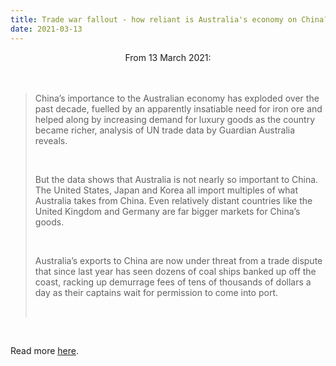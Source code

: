 ```yaml
---
title: Trade war fallout - how reliant is Australia's economy on China?
date: 2021-03-13
---
```


<center>From 13 March 2021:</center><br><br>

<blockquote><p>China’s importance to the Australian economy has exploded over the past decade, fuelled by an apparently insatiable need for iron ore and helped along by increasing demand for luxury goods as the country became richer, analysis of UN trade data by Guardian Australia reveals.</p><br>

<p>But the data shows that Australia is not nearly so important to China. The United States, Japan and Korea all import multiples of what Australia takes from China. Even relatively distant countries like the United Kingdom and Germany are far bigger markets for China’s goods.</p><br>

<p>Australia’s exports to China are now under threat from a trade dispute that since last year has seen dozens of coal ships banked up off the coast, racking up demurrage fees of tens of thousands of dollars a day as their captains wait for permission to come into port.</p><br>

</blockquote><br>

<p>Read more <a href="https://www.theguardian.com/news/datablog/ng-interactive/2021/mar/14/trade-war-fallout-how-reliant-is-australias-economy-on-china">here</a>.</p>